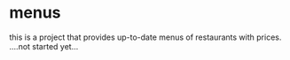 # menus
this is a project that provides up-to-date menus of restaurants with prices. 
....not started yet...
